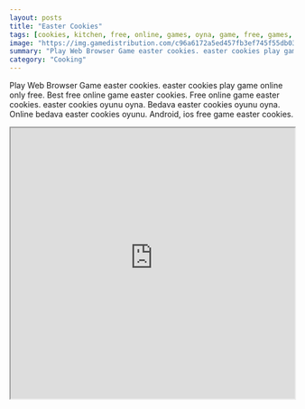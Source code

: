 ```yaml
---
layout: posts
title: "Easter Cookies"
tags: [cookies, kitchen, free, online, games, oyna, game, free, games, play, play, games]
image: "https://img.gamedistribution.com/c96a6172a5ed457fb3ef745f55db032a.jpg"
summary: "Play Web Browser Game easter cookies. easter cookies play game online only free. Best free online game easter cookies. Free online game easter cookies. easter cookies oyunu oyna. Bedava easter cookies oyunu oyna. Online bedava easter cookies oyunu. Android, ios free game easter cookies."
category: "Cooking"
---
```


Play Web Browser Game easter cookies. easter cookies play game online only free. Best free online game easter cookies. Free online game easter cookies. easter cookies oyunu oyna. Bedava easter cookies oyunu oyna. Online bedava easter cookies oyunu. Android, ios free game easter cookies.

<iframe width="100%" height="480px;" src="https://html5.gamedistribution.com/c96a6172a5ed457fb3ef745f55db032a/"></iframe>